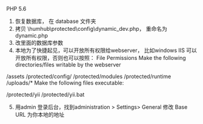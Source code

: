 PHP 5.6

1. 恢复数据库， 在 database 文件夹
2. 拷贝 \humhub\protected\config\dynamic_dev.php， 重命名为 dynamic.php
3. 改里面的数据库参数
4. 本地为了快捷起见，可以开放所有权限给webserver， 比如windows IIS 可以开放所有权限，否则也可以按照：
File Permissions
Make the following directories/files writable by the webserver

/assets
/protected/config/
/protected/modules
/protected/runtime
/uploads/*
Make the following files executable:

/protected/yii
/protected/yii.bat

5. 用admin 登录后台，找到administration > Settings> General 修改 Base URL 为你本地的地址
